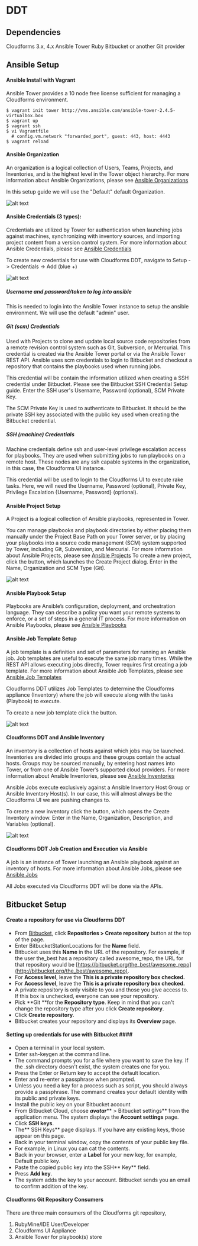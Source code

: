 # DDT

## Dependencies

Cloudforms 3.x, 4.x
Ansible Tower
Ruby
Bitbucket or another Git provider

## Ansible Setup ##

#### Ansible Install with Vagrant

Ansible Tower provides a 10 node free license sufficient for managing a Cloudforms environment.

    $ vagrant init tower http://vms.ansible.com/ansible-tower-2.4.5-virtualbox.box
    $ vagrant up
    $ vagrant ssh
    $ vi Vagrantfile
      # config.vm.network "forwarded_port", guest: 443, host: 4443
    $ vagrant reload
    
#### Ansible Organization

An organization is a logical collection of Users, Teams, Projects, and Inventories, and is the highest level in the Tower object hierarchy. For more information about Ansible Organizations, please see [Ansible Organizations](http://docs.ansible.com/ansible-tower/2.2.0/html/userguide/organizations.html)

In this setup guide we will use the "Default" default Organization.

![alt text][org]

[org]: http://docs.ansible.com/ansible-tower/2.2.0/html/userguide/_images/organizations-home-showing-example-organization.png

####  Ansible Credentials (3 types):

Credentials are utilized by Tower for authentication when launching jobs against machines, synchronizing with inventory sources, and importing project content from a version control system. For more information about Ansible Credentials, please see [Ansible Credentials](http://docs.ansible.com/ansible-tower/2.2.0/html/userguide/credentials.html)

To create new credentials for use with Cloudforms DDT, navigate to Setup -> Credentials -> Add (blue +)

![alt text][cred]

[cred]: http://docs.ansible.com/ansible-tower/2.2.0/html/userguide/_images/credentials-create-credential.png

##### Username and password/token to log into ansible

This is needed to login into the Ansible Tower instance to setup the ansible environment. We will use the default "admin" user.
 
##### Git (scm) Credentials 

Used with Projects to clone and update local source code repositories from a remote revision control system such as Git, Subversion, or Mercurial. This credential is created via the Ansible Tower portal or via the Ansible Tower REST API. Ansible uses scm credentials to login to Bitbucket and checkout a repository that contains the playbooks used when running jobs.

This credential will be contain the information utilized when creating a SSH credential under Bitbucket. Please see the Bitbucket SSH Credential Setup guide. Enter the SSH user's Username, Password (optional), SCM Private Key. 

The SCM Private Key is used to authenticate to Bitbucket. It should be the private SSH key associated with the public key used when creating the Bitbucket credential.

##### SSH (machine) Credentials

Machine credentials define ssh and user-level privilege escalation access for playbooks. They are used when submitting jobs to run playbooks on a remote host. These nodes are any ssh capable systems in the organization, in this case, the Cloudforms UI instance.

This credential will be used to login to the Cloudforms UI to execute rake tasks. Here, we will need the Username, Password (optional), Private Key, Privilege Escalation {Username, Password} (optional). 

#### Ansible Project Setup

A Project is a logical collection of Ansible playbooks, represented in Tower.

You can manage playbooks and playbook directories by either placing them manually under the Project Base Path on your Tower server, or by placing your playbooks into a source code management (SCM) system supported by Tower, including Git, Subversion, and Mercurial. For more information about Ansible Projects, please see [Ansible Projects](http://docs.ansible.com/ansible-tower/2.2.0/html/userguide/projects.html)
To create a new project, click the  button, which launches the Create Project dialog. Enter in the Name, Organization and SCM Type (Git).

![alt text][project]

[project]: http://docs.ansible.com/ansible-tower/2.2.0/html/userguide/_images/projects-create-new-project.png

#### Ansible Playbook Setup

Playbooks are Ansible’s configuration, deployment, and orchestration language. They can describe a policy you want your remote systems to enforce, or a set of steps in a general IT process. For more information on Ansible Playbooks, please see [Ansible Playbooks](http://docs.ansible.com/ansible/playbooks.html)

#### Ansible Job Template Setup

A job template is a definition and set of parameters for running an Ansible job. Job templates are useful to execute the same job many times. While the REST API allows executing jobs directly, Tower requires first creating a job template. For more information about Ansible Job Templates, please see [Ansible Job Templates](http://docs.ansible.com/ansible-tower/2.2.0/html/userguide/job_templates.html)

Cloudforms DDT utilizes Job Templates to determine the Cloudforms appliance (Inventory) where the job will execute along with the tasks (Playbook) to execute.

To create a new job template click the button.

![alt text](http://docs.ansible.com/ansible-tower/2.2.0/html/userguide/_images/job-templates-create-new-job-template.png)

#### Cloudforms DDT and Ansible Inventory  

An inventory is a collection of hosts against which jobs may be launched. Inventories are divided into groups and these groups contain the actual hosts. Groups may be sourced manually, by entering host names into Tower, or from one of Ansible Tower’s supported cloud providers. For more information about Ansible Inventories, please see [Ansible Inventories](http://docs.ansible.com/ansible-tower/2.2.0/html/userguide/inventories.html)

Ansible Jobs execute exclusively against a Ansible Inventory Host Group or Ansible Inventory Host(s). In our case, this will almost always be the Cloudforms UI we are pushing changes to. 

To create a new inventory click the  button, which opens the Create Inventory window. Enter in the Name, Organization, Description, and Variables (optional).

![alt text](http://docs.ansible.com/ansible-tower/2.2.0/html/userguide/_images/inventories-create-new-inventory.png)

#### Cloudforms DDT Job Creation and Execution via Ansible

A job is an instance of Tower launching an Ansible playbook against an inventory of hosts. For more information about Ansible Jobs, please see [Ansible Jobs](http://docs.ansible.com/ansible-tower/2.2.0/html/userguide/jobs.html)

All Jobs executed via Cloudforms DDT will be done via the APIs.

## Bitbucket Setup

#### Create a repository for use via Cloudforms DDT ####

- From [Bitbucket](https://bitbucket.org/), click **Repositories &gt; Create repository** button at the top of the page.  
- Enter BitbucketStationLocations for the **Name** field.  
- Bitbucket uses this **Name** in the URL of the repository. For example, if the user the_best has a repository called awesome_repo, the URL for that repository would be [https://bitbucket.org/the_best/awesome_repo](http://bitbucket.org/the_best/awesome_repo).  
- For **Access level**, leave the **This is a private repository **box checked**.**  
- For **Access level**, leave the **This is a private repository **box checked**.**  
- A private repository is only visible to you and those you give access to. If this box is unchecked, everyone can see your repository.  
- Pick **Git **for the **Repository type**. Keep in mind that you can't change the repository type after you click **Create repository**.
- Click **Create repository**.  
- Bitbucket creates your repository and displays its **Overview** page.  

#### Setting up credentials for use with Bitbucket ####

- Open a terminal in your local system.
- Enter ssh-keygen at the command line.  
- The command prompts you for a file where you want to save the key. If the .ssh directory doesn't exist, the system creates one for you.  
- Press the Enter or Return key to accept the default location.
- Enter and re-enter a passphrase when prompted.  
- Unless you need a key for a process such as script, you should always provide a passphrase. The command creates your default identity with its public and private keys.  
- Install the public key on your Bitbucket account
- From Bitbucket Cloud, choose **_avatar_**** &gt; Bitbucket settings** from the application menu. The system displays the **Account settings** page.
- Click **SSH keys**.  
- The** SSH Keys** page displays. If you have any existing keys, those appear on this page.  
- Back in your terminal window, copy the contents of your public key file.  
- For example, in Linux you can cat the contents.  
- Back in your browser, enter a **Label** for your new key, for example, Default public key.  
- Paste the copied public key into the SSH** Key** field.  
- Press **Add key**.  
- The system adds the key to your account. Bitbucket sends you an email to confirm addition of the key.   

#### Cloudforms Git Repository Consumers ####

There are three main consumers of the Cloudforms git repository,   

1. RubyMine/IDE User/Developer  
1. Cloudforms UI Appliance  
1. Ansible Tower for playbook(s) store

